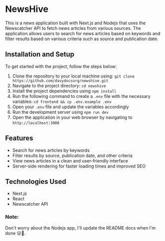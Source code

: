 # NewsHive

This is a news application built with Next.js and Nodejs that uses the Newscatcher API to fetch news articles from various sources. The application allows users to search for news articles based on keywords and filter results based on various criteria such as source and publication date.

## Installation and Setup

To get started with the project, follow the steps below:

1. Clone the repository to your local machine using: `git clone https://github.com/davydocsurg/newshive.git`
2. Navigate to the project directory: `cd newshive`
3. Install the project dependencies using `npm install`
4. Run the following command to create a `.env` file with the necessary variables: `cd frontend && cp .env.example .env`
5. Open your `.env` file and update the variables accordingly
6. Run the development server using `npm run dev`
7. Open the application in your web browser by navigating to `http://localhost:3000`

## Features

-   Search for news articles by keywords
-   Filter results by source, publication date, and other criteria
-   View news articles in a clean and user-friendly interface
-   Server-side rendering for faster loading times and improved SEO

## Technologies Used

-   Next.js
-   React
-   Newscatcher API

### Note:

Don't worry about the Nodejs app, I'll update the README docs when I'm done 😜🚀.
